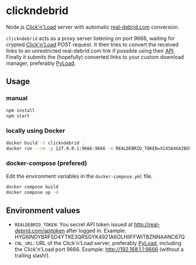 # clickndebrid

Node.js [Click'n'Load](https://jdownloader.org/knowledge/wiki/glossary/cnl2) server with automatic [real-debrid.com](https://real-debrid.com) conversion. 

`clickndebrid` acts as a proxy server listening on port 9666, waiting for crypted [Click'n'Load](https://jdownloader.org/knowledge/wiki/glossary/cnl2) POST request. It then tries to convert the received links to an unrestricted real-debrid.com link if possible using their [API](https://api.real-debrid.com). Finally it submits the (hopefully) converted links to your custom download manager, preferably [PyLoad](https://pyload.net).

## Usage

### manual
```bash
npm install
npm start
```

### locally using Docker
```bash
docker build -t clickndebrid .
docker run --rm -p 127.0.0.1:9666:9666 -e REALDEBRID_TOKEN=X245A4XAIBGVM -e CNL_URL=http://192.168.1.1:9666 clickndebrid
```

### docker-compose (prefered)

Edit the environment variables in the `docker-compose.yml` file.

```bash
docker compose build
docker compose up -d
```

## Environment values
- `REALDEBRID_TOKEN`: You secret API token issued at http://real-debrid.com/apitoken after logged in. Example: HYG6INDYBRFSD4YTKE3QRSGYK4921A6OLHIIFFWITBZNNAANC67Q
- `CNL_URL`: URL of the Click'n'Load server, preferably [PyLoad](https://pyload.net), including the Click'n'Load port 9666. Example: http://192.168.1.1:9666 (without a trailing slash!).
